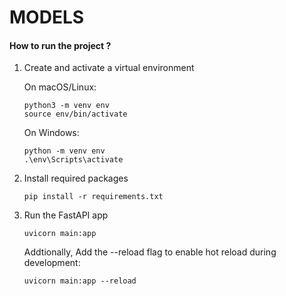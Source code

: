 # MODELS

#### How to run the project ?

1. Create and activate a virtual environment

    On macOS/Linux:
    ```
    python3 -m venv env
    source env/bin/activate
    ```

    On Windows:
    ```
    python -m venv env
    .\env\Scripts\activate
    ```

2. Install required packages

    ```
    pip install -r requirements.txt
    ```

3. Run the FastAPI app

    ```
    uvicorn main:app
    ```

    Addtionally, Add the --reload flag to enable hot reload during development:

    ```
    uvicorn main:app --reload
    ```